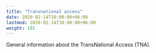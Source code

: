 ```yaml
---
title: "Transnational access"
date: 2020-02-14T10:00:00+06:00
lastmod: 2020-02-14T10:00:00+06:00
weight: 101
---
```


General information about the TransNational Access (TNA).
